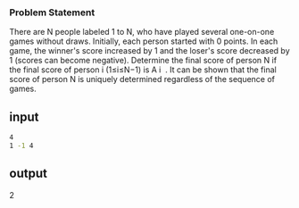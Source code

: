### Problem Statement
There are 
N people labeled 
1 to 
N, who have played several one-on-one games without draws. Initially, each person started with 
0 points. In each game, the winner's score increased by 
1 and the loser's score decreased by 
1 (scores can become negative). Determine the final score of person 
N if the final score of person 
i (1≤i≤N−1) is 
A 
i
​
 . It can be shown that the final score of person 
N is uniquely determined regardless of the sequence of games.

## input 
```bash
4
1 -1 4
```
## output 
2
